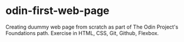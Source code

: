 # odin-first-web-page
Creating duummy web page from scratch as part of The Odin Project's Foundations path. Exercise in HTML, CSS, Git, Github, Flexbox. 

